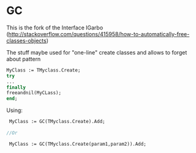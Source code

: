 # GC

This is the fork of the Interface IGarbo (http://stackoverflow.com/questions/415958/how-to-automatically-free-classes-objects)

The stuff maybe used for "one-line" create classes and allows to forget about pattern 

```pascal
MyClass := TMyclass.Create;
try
...
finally
freeandnil(MyCLass);
end;
```

Using:
```pascal
 MyClass := GC(TMyclass.Create).Add;
 
//Or

 MyClass := GC(TMyclass.Create(param1,param2)).Add;
 ```
 
 
 
 

